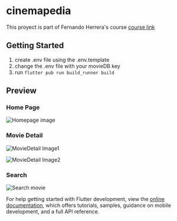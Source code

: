 # cinemapedia

This proyect is part of Fernando Herrera's course
[course link](https://www.udemy.com/course/flutter-cero-a-experto/)

## Getting Started

1. create .env file using the .env.template
2. change the .env file with your movieDB key
3. run `flutter pub run build_runner build`

## Preview

### Home Page

![Homepage image](https://github.com/ArizHernandez/cinemapedia/assets/37966712/651aa011-b7ea-40e5-abd3-214a5a695e19)

### Movie Detail

![MovieDetail Image1](https://github.com/ArizHernandez/cinemapedia/assets/37966712/0c6ad614-31e0-4375-90d9-73a51f888ed6)

![MovieDetail Image2](https://github.com/ArizHernandez/cinemapedia/assets/37966712/007b0c7a-d06d-4d58-b159-a9f853390cc8)

### Search

![Search movie](https://github.com/ArizHernandez/cinemapedia/assets/37966712/92b38bda-d8fd-4b84-9089-591df10423dc)

For help getting started with Flutter development, view the
[online documentation](https://docs.flutter.dev/), which offers tutorials,
samples, guidance on mobile development, and a full API reference.
